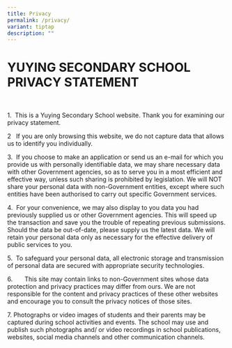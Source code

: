 ```yaml
---
title: Privacy
permalink: /privacy/
variant: tiptap
description: ""
---
```

<h1><strong>YUYING SECONDARY SCHOOL PRIVACY STATEMENT</strong></h1>
<p><strong>&nbsp;</strong>
</p>
<p>1.&nbsp; This is a Yuying Secondary School website. Thank you for examining
our privacy statement.</p>
<p>2&nbsp;&nbsp; If you are only browsing this website, we do not capture
data that allows us to identify you individually.</p>
<p>3.&nbsp; If you choose to make an application or send us an e-mail for
which you provide us with personally identifiable data, we may share necessary
data with other Government agencies, so as to serve you in a most efficient
and effective way, unless such sharing is prohibited by legislation. We
will NOT share your personal data with non-Government entities, except
where such entities have been authorised to carry out specific Government
services.</p>
<p>4.&nbsp; For your convenience, we may also display to you data you had
previously supplied us or other Government agencies. This will speed up
the transaction and save you the trouble of repeating previous submissions.
Should the data be out-of-date, please supply us the latest data. We will
retain your personal data only as necessary for the effective delivery
of public services to you.</p>
<p>5.&nbsp; To safeguard your personal data, all electronic storage and transmission
of personal data are secured with appropriate security technologies.</p>
<p>6.&nbsp;&nbsp;&nbsp;&nbsp;&nbsp;&nbsp; This site may contain links to
non-Government sites whose data protection and privacy practices may differ
from ours. We are not responsible for the content and privacy practices
of these other websites and encourage you to consult the privacy notices
of those sites.</p>
<p>7. Photographs or video images of students and their parents may be captured
during school activities and events. The school may use and publish such
photographs and/ or video recordings in school publications, websites,
social media channels and other communication channels.</p>
<p>&nbsp;</p>